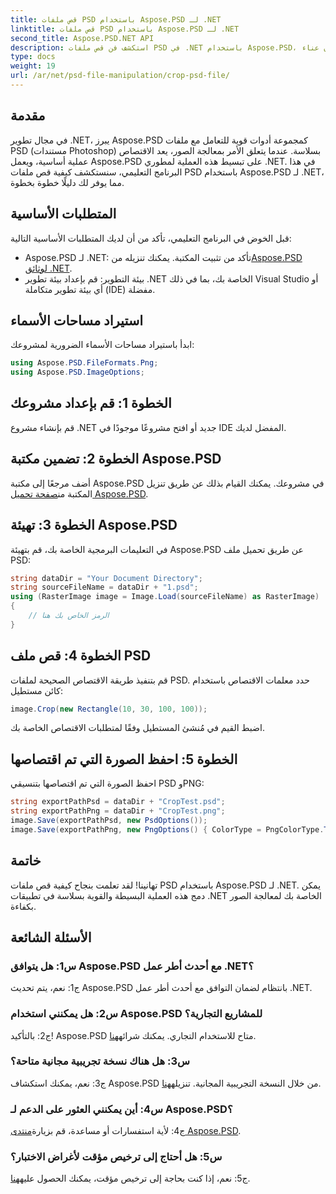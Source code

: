 ```yaml
---
title: قص ملفات PSD باستخدام Aspose.PSD لـ .NET
linktitle: قص ملفات PSD باستخدام Aspose.PSD لـ .NET
second_title: Aspose.PSD.NET API
description: استكشف فن قص ملفات PSD في .NET باستخدام Aspose.PSD، وهي مجموعة أدوات متعددة الاستخدامات. ارفع مستوى لعبة معالجة الصور الخاصة بك دون عناء.
type: docs
weight: 19
url: /ar/net/psd-file-manipulation/crop-psd-file/
---
```

## مقدمة
في مجال تطوير .NET، يبرز Aspose.PSD كمجموعة أدوات قوية للتعامل مع ملفات PSD (مستندات Photoshop) بسلاسة. عندما يتعلق الأمر بمعالجة الصور، يعد الاقتصاص عملية أساسية، ويعمل Aspose.PSD على تبسيط هذه العملية لمطوري .NET. في هذا البرنامج التعليمي، سنستكشف كيفية قص ملفات PSD باستخدام Aspose.PSD لـ .NET، مما يوفر لك دليلًا خطوة بخطوة.
## المتطلبات الأساسية
قبل الخوض في البرنامج التعليمي، تأكد من أن لديك المتطلبات الأساسية التالية:
-  Aspose.PSD لـ .NET: تأكد من تثبيت المكتبة. يمكنك تنزيله من[Aspose.PSD لوثائق .NET](https://reference.aspose.com/psd/net/).
- بيئة التطوير: قم بإعداد بيئة تطوير .NET الخاصة بك، بما في ذلك Visual Studio أو أي بيئة تطوير متكاملة (IDE) مفضلة.
## استيراد مساحات الأسماء
ابدأ باستيراد مساحات الأسماء الضرورية لمشروعك:
```csharp
using Aspose.PSD.FileFormats.Png;
using Aspose.PSD.ImageOptions;
```
## الخطوة 1: قم بإعداد مشروعك
قم بإنشاء مشروع .NET جديد أو افتح مشروعًا موجودًا في IDE المفضل لديك.
## الخطوة 2: تضمين مكتبة Aspose.PSD
أضف مرجعًا إلى مكتبة Aspose.PSD في مشروعك. يمكنك القيام بذلك عن طريق تنزيل المكتبة من[صفحة تحميل Aspose.PSD](https://releases.aspose.com/psd/net/).
## الخطوة 3: تهيئة Aspose.PSD
في التعليمات البرمجية الخاصة بك، قم بتهيئة Aspose.PSD عن طريق تحميل ملف PSD:
```csharp
string dataDir = "Your Document Directory";
string sourceFileName = dataDir + "1.psd";
using (RasterImage image = Image.Load(sourceFileName) as RasterImage)
{
    // الرمز الخاص بك هنا
}
```
## الخطوة 4: قص ملف PSD
قم بتنفيذ طريقة الاقتصاص الصحيحة لملفات PSD. حدد معلمات الاقتصاص باستخدام كائن مستطيل:
```csharp
image.Crop(new Rectangle(10, 30, 100, 100));
```
اضبط القيم في مُنشئ المستطيل وفقًا لمتطلبات الاقتصاص الخاصة بك.
## الخطوة 5: احفظ الصورة التي تم اقتصاصها
احفظ الصورة التي تم اقتصاصها بتنسيقي PSD وPNG:
```csharp
string exportPathPsd = dataDir + "CropTest.psd";
string exportPathPng = dataDir + "CropTest.png";
image.Save(exportPathPsd, new PsdOptions());
image.Save(exportPathPng, new PngOptions() { ColorType = PngColorType.TruecolorWithAlpha });
```
## خاتمة

تهانينا! لقد تعلمت بنجاح كيفية قص ملفات PSD باستخدام Aspose.PSD لـ .NET. يمكن دمج هذه العملية البسيطة والقوية بسلاسة في تطبيقات .NET الخاصة بك لمعالجة الصور بكفاءة.

## الأسئلة الشائعة

### س1: هل يتوافق Aspose.PSD مع أحدث أطر عمل .NET؟

ج1: نعم، يتم تحديث Aspose.PSD بانتظام لضمان التوافق مع أحدث أطر عمل .NET.

### س2: هل يمكنني استخدام Aspose.PSD للمشاريع التجارية؟

 ج2: بالتأكيد! Aspose.PSD متاح للاستخدام التجاري. يمكنك شرائه[هنا](https://purchase.aspose.com/buy).

### س3: هل هناك نسخة تجريبية مجانية متاحة؟

ج3: نعم، يمكنك استكشاف Aspose.PSD من خلال النسخة التجريبية المجانية. تنزيله[هنا](https://releases.aspose.com/).

### س4: أين يمكنني العثور على الدعم لـ Aspose.PSD؟

 ج4: لأية استفسارات أو مساعدة، قم بزيارة[منتدى Aspose.PSD](https://forum.aspose.com/c/psd/34).

### س5: هل أحتاج إلى ترخيص مؤقت لأغراض الاختبار؟

 ج5: نعم، إذا كنت بحاجة إلى ترخيص مؤقت، يمكنك الحصول عليه[هنا](https://purchase.aspose.com/temporary-license/).